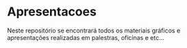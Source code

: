 # Apresentacoes
Neste repositório se encontrará todos os materiais gráficos e apresentações realizadas em palestras, oficinas e etc... 
